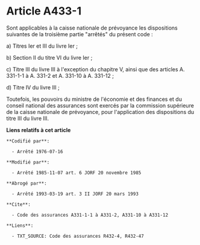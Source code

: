 # Article A433-1

Sont applicables à la caisse nationale de prévoyance les dispositions suivantes de la troisième partie "arrêtés" du présent
code :

a) Titres Ier et III du livre Ier ;

b) Section II du titre VI du livre Ier ;

c) Titre III du livre III à l'exception du chapitre V, ainsi que des articles A. 331-1-1 à A. 331-2 et A. 331-10 à A.
331-12 ;

d) Titre IV du livre III ;

Toutefois, les pouvoirs du ministre de l'économie et des finances et du conseil national des assurances sont exercés par la
commission supérieure de la caisse nationale de prévoyance, pour l'application des dispositions du titre III du livre III.

**Liens relatifs à cet article**

	**Codifié par**:

	  - Arrêté 1976-07-16

	**Modifié par**:

	  - Arrêté 1985-11-07 art. 6 JORF 20 novembre 1985

	**Abrogé par**:

	  - Arrêté 1993-03-19 art. 3 II JORF 20 mars 1993

	**Cite**:

	  - Code des assurances A331-1-1 à A331-2, A331-10 à A331-12

	**Liens**:

	  - TXT_SOURCE: Code des assurances R432-4, R432-47
